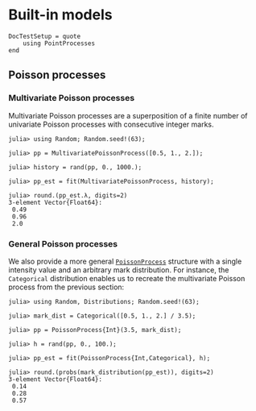 # Built-in models

```@meta
DocTestSetup = quote
    using PointProcesses
end
```

## Poisson processes

### Multivariate Poisson processes

Multivariate Poisson processes are a superposition of a finite number of univariate Poisson processes with consecutive integer marks.

```jldoctest
julia> using Random; Random.seed!(63);

julia> pp = MultivariatePoissonProcess([0.5, 1., 2.]);

julia> history = rand(pp, 0., 1000.);

julia> pp_est = fit(MultivariatePoissonProcess, history);

julia> round.(pp_est.λ, digits=2)
3-element Vector{Float64}:
 0.49
 0.96
 2.0
```

### General Poisson processes

We also provide a more general [`PoissonProcess`](@ref) structure with a single intensity value and an arbitrary mark distribution. For instance, the `Categorical` distribution enables us to recreate the multivariate Poisson process from the previous section:

```jldoctest
julia> using Random, Distributions; Random.seed!(63);

julia> mark_dist = Categorical([0.5, 1., 2.] / 3.5);

julia> pp = PoissonProcess{Int}(3.5, mark_dist);

julia> h = rand(pp, 0., 100.);

julia> pp_est = fit(PoissonProcess{Int,Categorical}, h);

julia> round.(probs(mark_distribution(pp_est)), digits=2)
3-element Vector{Float64}:
 0.14
 0.28
 0.57
```
